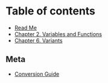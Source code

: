 # Table of contents

* [Read Me](README.md)
* [Chapter 2. Variables and Functions](chapter-2.-variables-and-functions.md)
* [Chapter 6. Variants](chapter-6.-variants.md)

## Meta

* [Conversion Guide](meta/conversion-guide.md)

